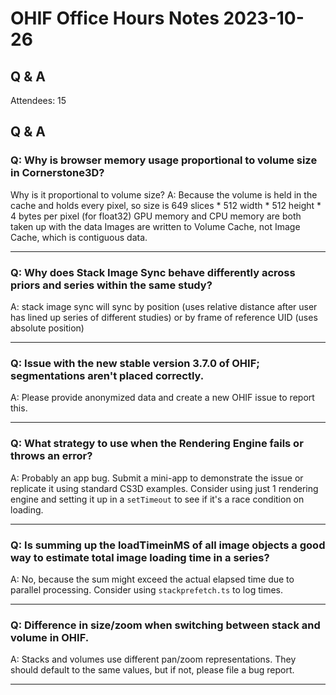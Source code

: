 # OHIF Office Hours Notes 2023-10-26


## Q & A

Attendees: 15


## Q & A

### Q: Why is browser memory usage proportional to volume size in Cornerstone3D?

Why is it proportional to volume size?  A: Because the volume is held in the cache and holds every pixel, so size is 649 slices * 512 width * 512 height * 4 bytes per pixel (for float32)
GPU memory and CPU memory are both taken up with the data
Images are written to Volume Cache, not Image Cache, which is contiguous data.



---

### Q: Why does Stack Image Sync behave differently across priors and series within the same study?

A: stack image sync will sync by position (uses relative distance after user has lined up series of different studies) or by frame of reference UID (uses absolute position)


---

### Q: Issue with the new stable version 3.7.0 of OHIF; segmentations aren't placed correctly.

A: Please provide anonymized data and create a new OHIF issue to report this.


---

### Q: What strategy to use when the Rendering Engine fails or throws an error?

A: Probably an app bug. Submit a mini-app to demonstrate the issue or replicate it using standard CS3D examples. Consider using just 1 rendering engine and setting it up in a `setTimeout` to see if it's a race condition on loading.

---

### Q: Is summing up the loadTimeinMS of all image objects a good way to estimate total image loading time in a series?

A: No, because the sum might exceed the actual elapsed time due to parallel processing. Consider using `stackprefetch.ts` to log times.

---

### Q: Difference in size/zoom when switching between stack and volume in OHIF.

A: Stacks and volumes use different pan/zoom representations. They should default to the same values, but if not, please file a bug report.

---
